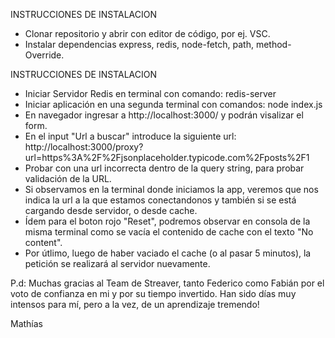 INSTRUCCIONES DE INSTALACION

- Clonar repositorio y abrir con editor de código, por ej. VSC.
- Instalar dependencias express, redis, node-fetch, path, method-Override.

INSTRUCCIONES DE INSTALACION

- Iniciar Servidor Redis en terminal con comando: redis-server
- Iniciar aplicación en una segunda terminal con comandos: node index.js
- En navegador ingresar a http://localhost:3000/ y podrán visalizar el form.
- En el input "Url a buscar" introduce la siguiente url: http://localhost:3000/proxy?url=https%3A%2F%2Fjsonplaceholder.typicode.com%2Fposts%2F1
- Probar con una url incorrecta dentro de la query string, para probar validación de la URL.
- Si observamos en la terminal donde iniciamos la app, veremos que nos indica la url a la que estamos conectandonos y también si se está cargando desde servidor, o desde cache.
- Ídem para el boton rojo "Reset", podremos observar en consola de la misma terminal como se vacía el contenido de cache con el texto "No content".
- Por útlimo, luego de haber vaciado el cache (o al pasar 5 minutos), la petición se realizará al servidor nuevamente.

P.d: Muchas gracias al Team de Streaver, tanto Federico como Fabián por el voto de confianza en mi y por su tiempo invertido. Han sido días muy intensos para mí, pero a la vez, de un aprendizaje tremendo!

Mathías

